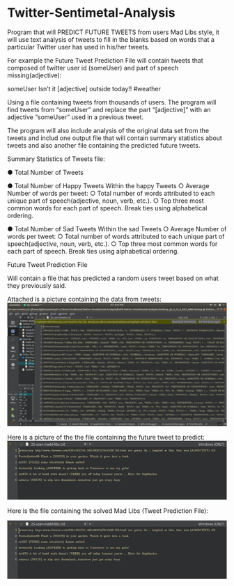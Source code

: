 # Twitter-Sentimetal-Analysis

Program that will PREDICT FUTURE TWEETS from users Mad Libs style, it will use text analysis of  tweets to fill in the blanks based on words that a particular Twitter user has used in his/her tweets.

For example the Future Tweet Prediction File will contain tweets that composed of twitter user id (someUser) and part of speech missing(adjective): 

someUser Isn’t it [adjective] outside today!! #weather

Using a file containing tweets from thousands of users. The program will find tweets from “someUser” and replace the part “[adjective]” with an adjective “someUser” used in a previous tweet. 

The program will also include analysis of the original data set from the tweets and includ one output file that will contain summary statistics about tweets and also another file containing the predicted future tweets. 

Summary Statistics of Tweets file:

● Total Number of Tweets

● Total Number of Happy Tweets
Within the happy Tweets
○ Average Number of words per tweet:
○ Total number of words attributed to each unique part of speech(adjective, noun, verb, etc.).
○ Top three most common words for each part of speech. Break ties using alphabetical ordering.

● Total Number of Sad Tweets
Within the sad Tweets
○ Average Number of words per tweet:
○ Total number of words attributed to each unique part of speech(adjective, noun, verb, etc.).
○ Top three most common words for each part of speech. Break ties using alphabetical ordering.

Future Tweet Prediction File

Will contain a file that has predicted a random users tweet based on what they previously said. 

Attached is a picture containing the data from tweets:
![alt text](https://github.com/JaimeGoB/Twitter-Sentimental-Analysis/blob/master/tweetData.png)

Here is a picture of the the file containing the future tweet to predict:
![alt text](https://github.com/JaimeGoB/Twitter-Sentimental-Analysis/blob/master/image.png)

Here is the file containing the solved Mad Libs (Tweet Prediction File):

![alt text](https://github.com/JaimeGoB/Twitter-Sentimental-Analysis/blob/master/image.png)
